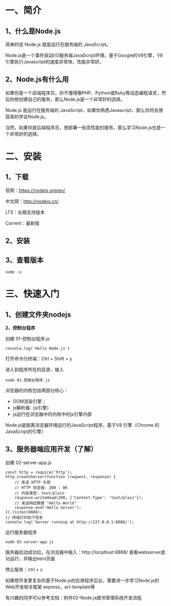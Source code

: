 # 一、简介

## 1、什么是Node.js

简单的说 Node.js 就是运行在服务端的 JavaScript。

Node.js是一个事件驱动I/O服务端JavaScript环境，基于Google的V8引擎，V8引擎执行Javascript的速度非常快，性能非常好。

## 2、Node.js有什么用

如果你是一个前端程序员，你不懂得像PHP、Python或Ruby等动态编程语言，然后你想创建自己的服务，那么Node.js是一个非常好的选择。

Node.js 是运行在服务端的 JavaScript，如果你熟悉Javascript，那么你将会很容易的学会Node.js。

当然，如果你是后端程序员，想部署一些高性能的服务，那么学习Node.js也是一个非常好的选择。

# 二、安装

## 1、下载

官网：https://nodejs.org/en/ 

中文网：http://nodejs.cn/ 

LTS：长期支持版本

Current：最新版

## 2、安装

## 3、查看版本


```
node -v
```



# 三、快速入门

## 1、创建文件夹nodejs

**2、控制台程序**

创建 01-控制台程序.js

 

```
console.log('Hello Node.js')
```

打开命令行终端：Ctrl + Shift + y

进入到程序所在的目录，输入

 

```
node 01-控制台程序.js
```

浏览器的内核包括两部分核心：

- DOM渲染引擎；
- js解析器（js引擎）
- js运行在浏览器中的内核中的js引擎内部

Node.js是脱离浏览器环境运行的JavaScript程序，基于V8 引擎（Chrome 的 JavaScript的引擎）

## 3、服务器端应用开发（了解）

创建 02-server-app.js

 

```
const http = require('http');
http.createServer(function (request, response) {
    // 发送 HTTP 头部 
    // HTTP 状态值: 200 : OK
    // 内容类型: text/plain
    response.writeHead(200, {'Content-Type': 'text/plain'});
    // 发送响应数据 "Hello World"
    response.end('Hello Server');
}).listen(8888);
// 终端打印如下信息
console.log('Server running at http://127.0.0.1:8888/');
```

运行服务器程序

 

```
node 02-server-app.js
```

服务器启动成功后，在浏览器中输入：http://localhost:8888/ 查看webserver成功运行，并输出html页面

停止服务：ctrl + c

如果想开发更复杂的基于Node.js的应用程序后台，需要进一步学习Node.js的Web开发相关框架 express，art-template等

有兴趣的同学可以参考文档：附件02-Node.js图书管理系统开发流程